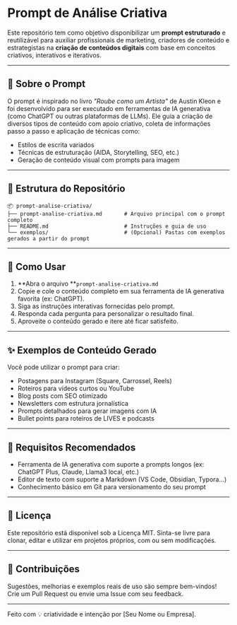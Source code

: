 # Prompt de Análise Criativa 

Este repositório tem como objetivo disponibilizar um **prompt estruturado** e reutilizável para auxiliar profissionais de marketing, criadores de conteúdo e estrategistas na **criação de conteúdos digitais** com base em conceitos criativos, interativos e iterativos.

---

## 📌 Sobre o Prompt

O prompt é inspirado no livro *"Roube como um Artista"* de Austin Kleon e foi desenvolvido para ser executado em ferramentas de IA generativa (como ChatGPT ou outras plataformas de LLMs). Ele guia a criação de diversos tipos de conteúdo com apoio criativo, coleta de informações passo a passo e aplicação de técnicas como:

- Estilos de escrita variados
- Técnicas de estruturação (AIDA, Storytelling, SEO, etc.)
- Geração de conteúdo visual com prompts para imagem

---

## 📁 Estrutura do Repositório

```
📦 prompt-analise-criativa/
├── prompt-analise-criativa.md       # Arquivo principal com o prompt completo
├── README.md                        # Instruções e guia de uso
└── exemplos/                        # (Opcional) Pastas com exemplos gerados a partir do prompt
```

---

## 🚀 Como Usar

1. **Abra o arquivo **``prompt-analise-criativa.md``
2. Copie e cole o conteúdo completo em sua ferramenta de IA generativa favorita (ex: ChatGPT).
3. Siga as instruções interativas fornecidas pelo prompt.
4. Responda cada pergunta para personalizar o resultado final.
5. Aproveite o conteúdo gerado e itere até ficar satisfeito.

---

## ✨ Exemplos de Conteúdo Gerado

Você pode utilizar o prompt para criar:

- Postagens para Instagram (Square, Carrossel, Reels)
- Roteiros para vídeos curtos ou YouTube
- Blog posts com SEO otimizado
- Newsletters com estrutura jornalística
- Prompts detalhados para gerar imagens com IA
- Bullet points para roteiros de LIVES e podcasts

---

## 📌 Requisitos Recomendados

- Ferramenta de IA generativa com suporte a prompts longos (ex: ChatGPT Plus, Claude, Llama3 local, etc.)
- Editor de texto com suporte a Markdown (VS Code, Obsidian, Typora...)
- Conhecimento básico em Git para versionamento do seu prompt

---

## 📎 Licença

Este repositório está disponível sob a Licença MIT. Sinta-se livre para clonar, editar e utilizar em projetos próprios, com ou sem modificações.

---

## 🤝 Contribuições

Sugestões, melhorias e exemplos reais de uso são sempre bem-vindos! Crie um Pull Request ou envie uma Issue com seu feedback.

---

Feito com 💡 criatividade e intenção por [Seu Nome ou Empresa].

